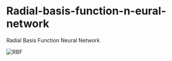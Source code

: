 # Radial-basis-function-n-eural-network
Radial Basis Function Neural Network

![RBF](![result2](https://github.com/Yousef-Sharafi/Radial-basis-function-neural-network-without-toolbox/assets/142591174/b58ad528-a8b7-402a-911f-d6f4f00fdae8))



